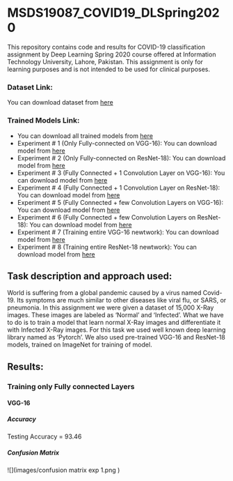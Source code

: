 # MSDS19087_COVID19_DLSpring2020
This repository contains code and results for COVID-19 classification assignment by Deep Learning Spring 2020 course offered at Information Technology University, Lahore, Pakistan. This assignment is only for learning purposes and is not intended to be used for clinical purposes.

### Dataset Link: 
You can download dataset from [here](https://drive.google.com/open?id=1-HQQciKYfwAO3oH7ci6zhg45DduvkpnK "Dataset Link")
### Trained Models Link: 
* You can download all trained models from [here](https://drive.google.com/open?id=13udumKPezxW8bQp4LJc1HoToKzhp4_OR)
* Experiment # 1 (Only Fully-connected on VGG-16): You can download model from [here](https://drive.google.com/open?id=1xKddrC4ONzry7hKutvkCgl3H-s5dJvuZ)
* Experiment # 2 (Only Fully-connected on ResNet-18): You can download model from [here](https://drive.google.com/open?id=1-7X0q8F_xqOAdHz-8jVleRm60_78-Gfq)
* Experiment # 3 (Fully Connected + 1 Convolution Layer on VGG-16): You can download model from [here](https://drive.google.com/open?id=1pPuYMLkKqgl6zEQpVM-zI0TsXr_dYZ6X`)
* Experiment # 4 (Fully Connected + 1 Convolution Layer on ResNet-18): You can download model from [here](https://drive.google.com/open?id=1--ZyzQe-bS0F0uzsrlfb96cjqF9pI_kr)
* Experiment # 5 (Fully Connected + few Convolution Layers on VGG-16): You can download model from [here](https://drive.google.com/open?id=1-F72FiZtLWKSLl3s_MvEHMrZAIJjEojd)
* Experiment # 6 (Fully Connected + few Convolution Layers on ResNet-18): You can download model from [here](https://drive.google.com/open?id=1-N1MitglygKWw7ZwqY-Q-nNhjtCco45u)
* Experiment # 7 (Training entire VGG-16 newtwork): You can download model from [here](https://drive.google.com/open?id=1-N6Lg4MxLf9bnxNcNufQkJ0BHavTkG8W)
* Experiment # 8 (Training entire ResNet-18 newtwork): You can download model from [here](https://drive.google.com/open?id=1-QJ40o5zTgLkY_ZqwLS8z5VSasYbO7xz)

## Task description and approach used:
  World is suffering from a global pandemic caused by a virus named Covid-19. Its symptoms are much similar to other diseases like viral flu, or SARS, or pneumonia. In this assignment we were given a dataset of 15,000 X-Ray images. These images are labeled as ‘Normal’ and ‘Infected’. What we have to do is to train a model that learn normal X-Ray images and differentiate it with Infected X-Ray images. For this task we used well known deep learning library named as ‘Pytorch’. We also used pre-trained VGG-16 and ResNet-18 models, trained on ImageNet for training of model.

## Results:
### Training only Fully connected Layers
#### VGG-16 
##### Accuracy 
Testing	Accuracy = 93.46
##### Confusion Matrix
![](images/confusion matrix exp 1.png )
